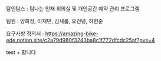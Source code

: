 탐인탐스 : 탐나는 인재 회의실 및 개인공간 예약 관리 프로그램

팀원 : 양희정, 이재민, 김새롬, 오건녕, 하헌준

요구사항 정의서 : https://amazing-bike-ede.notion.site/c2a79d980f3243ba8c1f772dfcdc25af?pvs=4

test + 합니다
